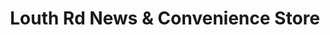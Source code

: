 ---
title: "Louth Rd News & Convenience Store"
url: /grimsby/louth-rd-news-und-convenience-store/
shop: Lebensmittel
---